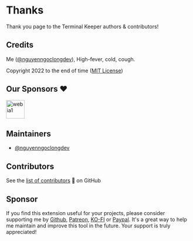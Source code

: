 # Thanks

Thank you page to the Terminal Keeper authors & contributors!

## Credits

Me ([@nguyenngoclongdev](https://github.com/nguyenngoclongdev)), High-fever, cold, cough.

Copyright 2022 to the end of time ([MIT License](https://github.com/nguyenngoclongdev/vs-terminal-keeper/blob/main/LICENSE))

## Our Sponsors ❤️

<a href="https://github.com/webia1"><img src="https://github.com/webia1.png" width="50px" alt="webia1" /></a>

## Maintainers

- [@nguyenngoclongdev](https://github.com/nguyenngoclongdev)

## Contributors

See the [list of contributors](https://github.com/nguyenngoclongdev/vs-terminal-keeper/graphs/contributors) :pray: on GitHub

## Sponsor

If you find this extension useful for your projects, please consider supporting me by [Github](https://github.com/sponsors/nguyenngoclongdev), [Patreon](https://patreon.com/nguyenngoclong), [KO-FI](https://ko-fi.com/nguyenngoclong) or [Paypal](https://paypal.me/longnguyenngoc). It's a great way to help me maintain and improve this tool in the future. Your support is truly appreciated!
